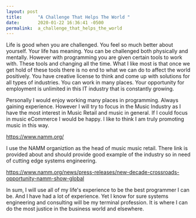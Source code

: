 ```yaml
---
layout: post
title:      "A Challenge That Helps The World "
date:       2020-01-22 16:36:41 -0500
permalink:  a_challenge_that_helps_the_world
---
```



Life is good when you are challenged.  You feel so much better about yourself.  Your life has meaning.  You can be challenged both physically and mentally.  However with programming  you  are given certain tools to work with.  These tools and changing all the time.  What I like most is that once we get hold of these tools there is no end to what we can do to affect the world positively.  You have creative license to think and come up with solutions for all types of industries.  You can work in many places.  Your opportunity for employment is unlimited in this IT industry that is constantly growing.

Personally I would enjoy working many places in programming.  Always gaining experience.  However I will try to focus in the Music Industry as I have the most interest in Music Retail and music in general.   If I could focus in music eCommerce I would be happy.  I like to think I am truly promoting music in this way.   

https://www.namm.org/



I use the NAMM organiztion as the head of music music retail.  There link is provided about and should provide good example of the industry so in need of cutting edge systems engineering.  

https://www.namm.org/news/press-releases/new-decade-crossroads-opportunity-namm-show-global

In sum, I will use all of my life's experience to be the best programmer I can be.  And I have had a lot of experience.  Yet I know for sure systems engineering and consulting will be my terminal profession.  It is where I can do the most justice in the business world and elsewhere.
